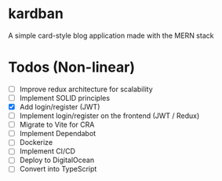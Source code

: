 # kardban
A simple card-style blog application made with the MERN stack
# Todos (Non-linear)
- [ ] Improve redux architecture for scalability
- [ ] Implement SOLID principles
- [X] Add login/register (JWT)
- [ ] Implement login/register on the frontend (JWT / Redux)
- [ ] Migrate to Vite for CRA
- [ ] Implement Dependabot
- [ ] Dockerize
- [ ] Implement CI/CD
- [ ] Deploy to DigitalOcean
- [ ] Convert into TypeScript

